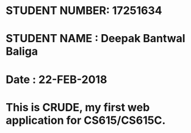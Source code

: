 # STUDENT NUMBER: 17251634    
# STUDENT NAME  : Deepak Bantwal Baliga
# Date          : 22-FEB-2018


# This is CRUDE, my first web application for CS615/CS615C.